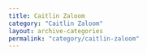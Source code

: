 ```yaml
---
title: Caitlin Zaloom
category: "Caitlin Zaloom"
layout: archive-categories
permalink: "category/caitlin-zaloom"
---
```

